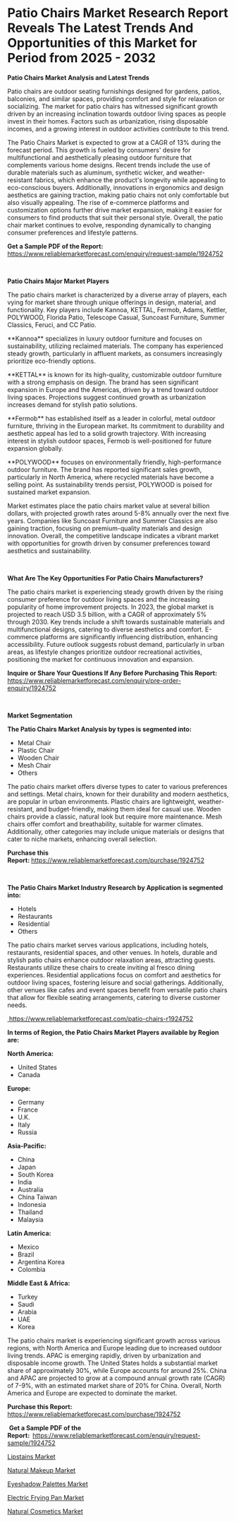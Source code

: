 <p><h1>Patio Chairs Market Research Report Reveals The Latest Trends And Opportunities of this Market for Period from 2025 - 2032</h1></p><p><strong>Patio Chairs Market Analysis and Latest Trends</strong></p>
<p><p>Patio chairs are outdoor seating furnishings designed for gardens, patios, balconies, and similar spaces, providing comfort and style for relaxation or socializing. The market for patio chairs has witnessed significant growth driven by an increasing inclination towards outdoor living spaces as people invest in their homes. Factors such as urbanization, rising disposable incomes, and a growing interest in outdoor activities contribute to this trend.</p><p>The Patio Chairs Market is expected to grow at a CAGR of 13% during the forecast period. This growth is fueled by consumers' desire for multifunctional and aesthetically pleasing outdoor furniture that complements various home designs. Recent trends include the use of durable materials such as aluminum, synthetic wicker, and weather-resistant fabrics, which enhance the product's longevity while appealing to eco-conscious buyers. Additionally, innovations in ergonomics and design aesthetics are gaining traction, making patio chairs not only comfortable but also visually appealing. The rise of e-commerce platforms and customization options further drive market expansion, making it easier for consumers to find products that suit their personal style. Overall, the patio chair market continues to evolve, responding dynamically to changing consumer preferences and lifestyle patterns.</p></p>
<p><strong>Get a Sample PDF of the Report:&nbsp;</strong> <a href="https://www.reliablemarketforecast.com/enquiry/request-sample/1924752?utm_campaign=1842&utm_medium=2&utm_source=Github&utm_content=ia&utm_term=05042025&utm_id=patio-chairs">https://www.reliablemarketforecast.com/enquiry/request-sample/1924752</a></p>
<p>&nbsp;</p>
<p><strong>Patio Chairs Major Market Players</strong></p>
<p><p>The patio chairs market is characterized by a diverse array of players, each vying for market share through unique offerings in design, material, and functionality. Key players include Kannoa, KETTAL, Fermob, Adams, Kettler, POLYWOOD, Florida Patio, Telescope Casual, Suncoast Furniture, Summer Classics, Feruci, and CC Patio.</p><p>**Kannoa** specializes in luxury outdoor furniture and focuses on sustainability, utilizing reclaimed materials. The company has experienced steady growth, particularly in affluent markets, as consumers increasingly prioritize eco-friendly options. </p><p>**KETTAL** is known for its high-quality, customizable outdoor furniture with a strong emphasis on design. The brand has seen significant expansion in Europe and the Americas, driven by a trend toward outdoor living spaces. Projections suggest continued growth as urbanization increases demand for stylish patio solutions.</p><p>**Fermob** has established itself as a leader in colorful, metal outdoor furniture, thriving in the European market. Its commitment to durability and aesthetic appeal has led to a solid growth trajectory. With increasing interest in stylish outdoor spaces, Fermob is well-positioned for future expansion globally.</p><p>**POLYWOOD** focuses on environmentally friendly, high-performance outdoor furniture. The brand has reported significant sales growth, particularly in North America, where recycled materials have become a selling point. As sustainability trends persist, POLYWOOD is poised for sustained market expansion.</p><p>Market estimates place the patio chairs market value at several billion dollars, with projected growth rates around 5-8% annually over the next five years. Companies like Suncoast Furniture and Summer Classics are also gaining traction, focusing on premium-quality materials and design innovation. Overall, the competitive landscape indicates a vibrant market with opportunities for growth driven by consumer preferences toward aesthetics and sustainability.</p></p>
<p>&nbsp;</p>
<p><strong>What Are The Key Opportunities For Patio Chairs Manufacturers?</strong></p>
<p><p>The patio chairs market is experiencing steady growth driven by the rising consumer preference for outdoor living spaces and the increasing popularity of home improvement projects. In 2023, the global market is projected to reach USD 3.5 billion, with a CAGR of approximately 5% through 2030. Key trends include a shift towards sustainable materials and multifunctional designs, catering to diverse aesthetics and comfort. E-commerce platforms are significantly influencing distribution, enhancing accessibility. Future outlook suggests robust demand, particularly in urban areas, as lifestyle changes prioritize outdoor recreational activities, positioning the market for continuous innovation and expansion.</p></p>
<p><strong>Inquire or Share Your Questions If Any Before Purchasing This Report:</strong> <a href="https://www.reliablemarketforecast.com/enquiry/pre-order-enquiry/1924752?utm_campaign=1842&utm_medium=2&utm_source=Github&utm_content=ia&utm_term=05042025&utm_id=patio-chairs">https://www.reliablemarketforecast.com/enquiry/pre-order-enquiry/1924752</a></p>
<p>&nbsp;</p>
<p><strong>Market Segmentation</strong></p>
<p><strong>The Patio Chairs Market Analysis by types is segmented into:</strong></p>
<p><ul><li>Metal Chair</li><li>Plastic Chair</li><li>Wooden Chair</li><li>Mesh Chair</li><li>Others</li></ul></p>
<p><p>The patio chairs market offers diverse types to cater to various preferences and settings. Metal chairs, known for their durability and modern aesthetics, are popular in urban environments. Plastic chairs are lightweight, weather-resistant, and budget-friendly, making them ideal for casual use. Wooden chairs provide a classic, natural look but require more maintenance. Mesh chairs offer comfort and breathability, suitable for warmer climates. Additionally, other categories may include unique materials or designs that cater to niche markets, enhancing overall selection.</p></p>
<p><strong>Purchase this Report:&nbsp;</strong><a href="https://www.reliablemarketforecast.com/purchase/1924752?utm_campaign=1842&utm_medium=2&utm_source=Github&utm_content=ia&utm_term=05042025&utm_id=patio-chairs">https://www.reliablemarketforecast.com/purchase/1924752</a></p>
<p>&nbsp;</p>
<p><strong>The Patio Chairs Market Industry Research by Application is segmented into:</strong></p>
<p><ul><li>Hotels</li><li>Restaurants</li><li>Residential</li><li>Others</li></ul></p>
<p><p>The patio chairs market serves various applications, including hotels, restaurants, residential spaces, and other venues. In hotels, durable and stylish patio chairs enhance outdoor relaxation areas, attracting guests. Restaurants utilize these chairs to create inviting al fresco dining experiences. Residential applications focus on comfort and aesthetics for outdoor living spaces, fostering leisure and social gatherings. Additionally, other venues like cafes and event spaces benefit from versatile patio chairs that allow for flexible seating arrangements, catering to diverse customer needs.</p></p>
<p><a href="https://www.reliablemarketforecast.com/patio-chairs-r1924752?utm_campaign=1842&utm_medium=2&utm_source=Github&utm_content=ia&utm_term=05042025&utm_id=patio-chairs">&nbsp;https://www.reliablemarketforecast.com/patio-chairs-r1924752</a></p>
<p><strong>In terms of Region, the Patio Chairs Market Players available by Region are:</strong></p>
<p>
    <p> <strong> North America: </strong>
        <ul>
            <li>United States</li>
            <li>Canada</li>
        </ul>
        </p> 
    <p> <strong> Europe: </strong>
        <ul>
            <li>Germany</li>
            <li>France</li>
            <li>U.K.</li>
            <li>Italy</li>
            <li>Russia</li>
        </ul>
        </p> 
    <p> <strong> Asia-Pacific: </strong>
        <ul>
            <li>China</li>
            <li>Japan</li>
            <li>South Korea</li>
            <li>India</li>
            <li>Australia</li>
            <li>China Taiwan</li>
            <li>Indonesia</li>
            <li>Thailand</li>
            <li>Malaysia</li>
        </ul>
        </p> 
    <p> <strong> Latin America: </strong>
        <ul>
            <li>Mexico</li>
            <li>Brazil</li>
            <li>Argentina Korea</li>
            <li>Colombia</li>
        </ul>
        </p> 
    <p> <strong> Middle East & Africa: </strong>
        <ul>
            <li>Turkey</li>
            <li>Saudi</li>
            <li>Arabia</li>
            <li>UAE</li>
            <li>Korea</li>
        </ul>
    </p>
    </p>
<p><p>The patio chairs market is experiencing significant growth across various regions, with North America and Europe leading due to increased outdoor living trends. APAC is emerging rapidly, driven by urbanization and disposable income growth. The United States holds a substantial market share of approximately 30%, while Europe accounts for around 25%. China and APAC are projected to grow at a compound annual growth rate (CAGR) of 7-9%, with an estimated market share of 20% for China. Overall, North America and Europe are expected to dominate the market.</p></p>
<p><strong>Purchase this Report: </strong><a href="https://www.reliablemarketforecast.com/purchase/1924752?utm_campaign=1842&utm_medium=2&utm_source=Github&utm_content=ia&utm_term=05042025&utm_id=patio-chairs">https://www.reliablemarketforecast.com/purchase/1924752</a></p>
<p>&nbsp;<strong>Get a Sample PDF of the Report:&nbsp;&nbsp;</strong><a href="https://www.reliablemarketforecast.com/enquiry/request-sample/1924752?utm_campaign=1842&utm_medium=2&utm_source=Github&utm_content=ia&utm_term=05042025&utm_id=patio-chairs">https://www.reliablemarketforecast.com/enquiry/request-sample/1924752</a></p>
<p><strong></strong></p>
<p><p><a href="https://github.com/mronmizoe/Market-Research-Report-List-1/blob/main/lipstains-market.md?utm_campaign=1842&utm_medium=2&utm_source=Github&utm_content=ia&utm_term=05042025&utm_id=patio-chairs">Lipstains Market</a></p><p><a href="https://github.com/hayasiorover/Market-Research-Report-List-1/blob/main/natural-makeup-market.md?utm_campaign=1842&utm_medium=2&utm_source=Github&utm_content=ia&utm_term=05042025&utm_id=patio-chairs">Natural Makeup Market</a></p><p><a href="https://github.com/gitfwelday/Market-Research-Report-List-1/blob/main/eyeshadow-palettes-market.md?utm_campaign=1842&utm_medium=2&utm_source=Github&utm_content=ia&utm_term=05042025&utm_id=patio-chairs">Eyeshadow Palettes Market</a></p><p><a href="https://github.com/tandyorandby/Market-Research-Report-List-1/blob/main/electric-frying-pan-market.md?utm_campaign=1842&utm_medium=2&utm_source=Github&utm_content=ia&utm_term=05042025&utm_id=patio-chairs">Electric Frying Pan Market</a></p><p><a href="https://github.com/janskudiony/Market-Research-Report-List-1/blob/main/natural-cosmetics-market.md?utm_campaign=1842&utm_medium=2&utm_source=Github&utm_content=ia&utm_term=05042025&utm_id=patio-chairs">Natural Cosmetics Market</a></p></p>